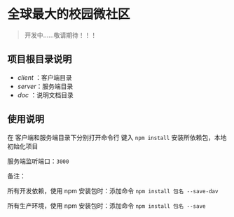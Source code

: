 # 全球最大的校园微社区

> 开发中……敬请期待！！！

## 项目根目录说明

- *client* ：客户端目录
- *server*：服务端目录
- *doc* ：说明文档目录

## 使用说明

在 客户端和服务端目录下分别打开命令行 键入  `npm install` 安装所依赖包，本地初始化项目

服务端监听端口：`3000` 



备注：

所有开发依赖，使用 npm 安装包时：添加命令 `npm install 包名 --save-dav` 

所有生产环境，使用 npm 安装包时：添加命令 `npm install 包名 --save` 

